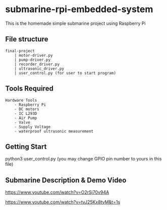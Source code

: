 # submarine-rpi-embedded-system

This is the homemade simple submarine project using Raspberry Pi

## File structure
    final-project
        | motor-driver.py
        | pump-driver.py
        | recorder_driver.py 
        | ultrasonic_driver.py
        | user_control.py (for user to start program)

## Tools Required
    Hardware Tools
        - Raspberry Pi
        - DC motors
        - IC L293D
        - Air Pump
        - Valve
        - Supply Voltage
        - waterproof ultrasonic measurement

## Getting Start
  python3 user_control.py (you may change GPIO pin number to yours in this file)

## Submarine Description & Demo Video 
https://www.youtube.com/watch?v=O2rSj70v94A

https://www.youtube.com/watch?v=tvJ25Kx8tvM&t=1s
